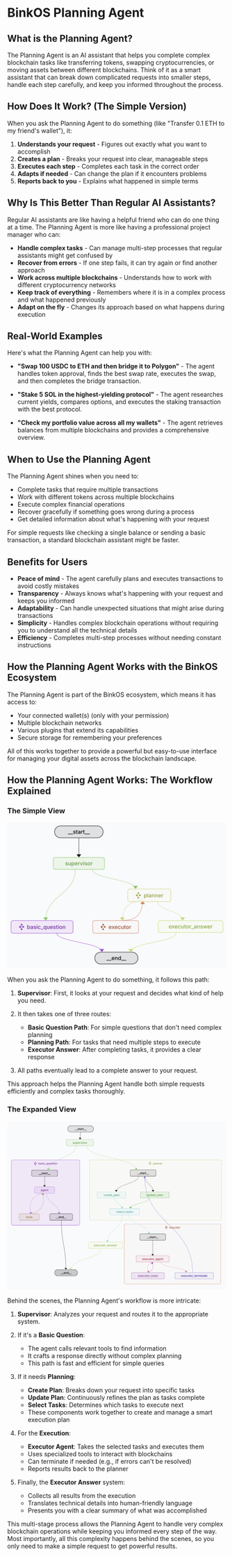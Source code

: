 # BinkOS Planning Agent

## What is the Planning Agent?

The Planning Agent is an AI assistant that helps you complete complex blockchain tasks like transferring tokens, swapping cryptocurrencies, or moving assets between different blockchains. Think of it as a smart assistant that can break down complicated requests into smaller steps, handle each step carefully, and keep you informed throughout the process.

## How Does It Work? (The Simple Version)

When you ask the Planning Agent to do something (like "Transfer 0.1 ETH to my friend's wallet"), it:

1. **Understands your request** - Figures out exactly what you want to accomplish
2. **Creates a plan** - Breaks your request into clear, manageable steps
3. **Executes each step** - Completes each task in the correct order
4. **Adapts if needed** - Can change the plan if it encounters problems
5. **Reports back to you** - Explains what happened in simple terms

## Why Is This Better Than Regular AI Assistants?

Regular AI assistants are like having a helpful friend who can do one thing at a time. The Planning Agent is more like having a professional project manager who can:

- **Handle complex tasks** - Can manage multi-step processes that regular assistants might get confused by
- **Recover from errors** - If one step fails, it can try again or find another approach
- **Work across multiple blockchains** - Understands how to work with different cryptocurrency networks
- **Keep track of everything** - Remembers where it is in a complex process and what happened previously
- **Adapt on the fly** - Changes its approach based on what happens during execution

## Real-World Examples

Here's what the Planning Agent can help you with:

- **"Swap 100 USDC to ETH and then bridge it to Polygon"** - The agent handles token approval, finds the best swap rate, executes the swap, and then completes the bridge transaction.

- **"Stake 5 SOL in the highest-yielding protocol"** - The agent researches current yields, compares options, and executes the staking transaction with the best protocol.

- **"Check my portfolio value across all my wallets"** - The agent retrieves balances from multiple blockchains and provides a comprehensive overview.

## When to Use the Planning Agent

The Planning Agent shines when you need to:

- Complete tasks that require multiple transactions
- Work with different tokens across multiple blockchains
- Execute complex financial operations
- Recover gracefully if something goes wrong during a process
- Get detailed information about what's happening with your request

For simple requests like checking a single balance or sending a basic transaction, a standard blockchain assistant might be faster.

## Benefits for Users

- **Peace of mind** - The agent carefully plans and executes transactions to avoid costly mistakes
- **Transparency** - Always knows what's happening with your request and keeps you informed
- **Adaptability** - Can handle unexpected situations that might arise during transactions
- **Simplicity** - Handles complex blockchain operations without requiring you to understand all the technical details
- **Efficiency** - Completes multi-step processes without needing constant instructions

## How the Planning Agent Works with the BinkOS Ecosystem

The Planning Agent is part of the BinkOS ecosystem, which means it has access to:

- Your connected wallet(s) (only with your permission)
- Multiple blockchain networks
- Various plugins that extend its capabilities
- Secure storage for remembering your preferences

All of this works together to provide a powerful but easy-to-use interface for managing your digital assets across the blockchain landscape.

## How the Planning Agent Works: The Workflow Explained

### The Simple View

![Planning Agent Simple Workflow](../../../docs/assets/planning-agent-simple.png)

When you ask the Planning Agent to do something, it follows this path:

1. **Supervisor**: First, it looks at your request and decides what kind of help you need.

2. It then takes one of three routes:

   - **Basic Question Path**: For simple questions that don't need complex planning
   - **Planning Path**: For tasks that need multiple steps to execute
   - **Executor Answer**: After completing tasks, it provides a clear response

3. All paths eventually lead to a complete answer to your request.

This approach helps the Planning Agent handle both simple requests efficiently and complex tasks thoroughly.

### The Expanded View

![Planning Agent Expanded Workflow](../../../docs/assets/planning-agent-expanded.png)

Behind the scenes, the Planning Agent's workflow is more intricate:

1. **Supervisor**: Analyzes your request and routes it to the appropriate system.

2. If it's a **Basic Question**:

   - The agent calls relevant tools to find information
   - It crafts a response directly without complex planning
   - This path is fast and efficient for simple queries

3. If it needs **Planning**:

   - **Create Plan**: Breaks down your request into specific tasks
   - **Update Plan**: Continuously refines the plan as tasks complete
   - **Select Tasks**: Determines which tasks to execute next
   - These components work together to create and manage a smart execution plan

4. For the **Execution**:

   - **Executor Agent**: Takes the selected tasks and executes them
   - Uses specialized tools to interact with blockchains
   - Can terminate if needed (e.g., if errors can't be resolved)
   - Reports results back to the planner

5. Finally, the **Executor Answer** system:
   - Collects all results from the execution
   - Translates technical details into human-friendly language
   - Presents you with a clear summary of what was accomplished

This multi-stage process allows the Planning Agent to handle very complex blockchain operations while keeping you informed every step of the way. Most importantly, all this complexity happens behind the scenes, so you only need to make a simple request to get powerful results.
